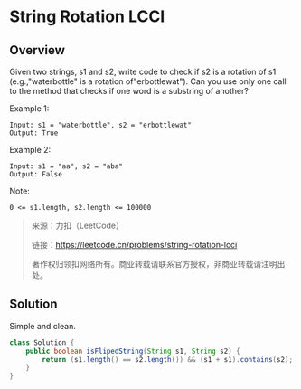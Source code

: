 # String Rotation LCCI

## Overview
Given two strings, s1 and s2, write code to check if s2 is a rotation of s1 (e.g.,"waterbottle" is a rotation of"erbottlewat"). Can you use only one call to the method that checks if one word is a substring of another?

Example 1:
```
Input: s1 = "waterbottle", s2 = "erbottlewat"
Output: True
```
Example 2:
```
Input: s1 = "aa", s2 = "aba"
Output: False
```

Note:

`0 <= s1.length, s2.length <= 100000`

> 来源：力扣（LeetCode）
> 
> 链接：https://leetcode.cn/problems/string-rotation-lcci
> 
> 著作权归领扣网络所有。商业转载请联系官方授权，非商业转载请注明出处。

## Solution
Simple and clean.
```java
class Solution {
    public boolean isFlipedString(String s1, String s2) {
        return (s1.length() == s2.length()) && (s1 + s1).contains(s2);
    }
}
```